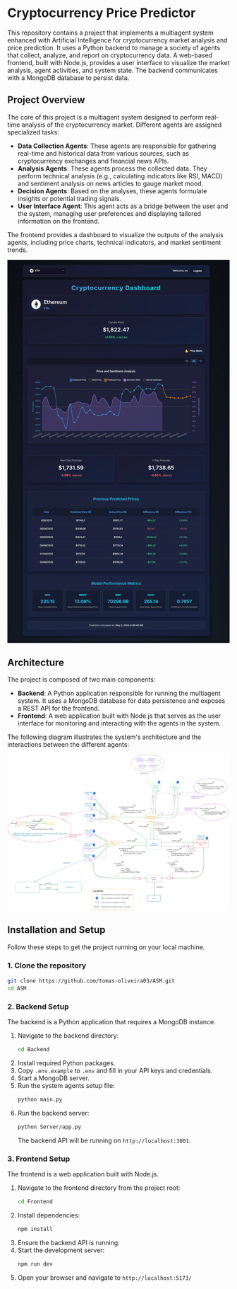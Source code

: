 # Cryptocurrency Price Predictor

This repository contains a project that implements a multiagent system enhanced with Artificial Intelligence for cryptocurrency market analysis and price prediction. It uses a Python backend to manage a society of agents that collect, analyze, and report on cryptocurrency data. A web-based frontend, built with Node.js, provides a user interface to visualize the market analysis, agent activities, and system state. The backend communicates with a MongoDB database to persist data.

## Project Overview

The core of this project is a multiagent system designed to perform real-time analysis of the cryptocurrency market. Different agents are assigned specialized tasks:

-   **Data Collection Agents**: These agents are responsible for gathering real-time and historical data from various sources, such as cryptocurrency exchanges and financial news APIs.
-   **Analysis Agents**: These agents process the collected data. They perform technical analysis (e.g., calculating indicators like RSI, MACD) and sentiment analysis on news articles to gauge market mood.
-   **Decision Agents**: Based on the analyses, these agents formulate insights or potential trading signals.
-   **User Interface Agent**: This agent acts as a bridge between the user and the system, managing user preferences and displaying tailored information on the frontend.

The frontend provides a dashboard to visualize the outputs of the analysis agents, including price charts, technical indicators, and market sentiment trends.

![Cryptocurrency Dashboard](assets/Full-Dashboard.png)

## Architecture

The project is composed of two main components:

-   **Backend**: A Python application responsible for running the multiagent system. It uses a MongoDB database for data persistence and exposes a REST API for the frontend.
-   **Frontend**: A web application built with Node.js that serves as the user interface for monitoring and interacting with the agents in the system.

The following diagram illustrates the system's architecture and the interactions between the different agents:

![System Architecture](assets/Agents-Workflow.png)

## Installation and Setup

Follow these steps to get the project running on your local machine.

### 1. Clone the repository

```bash
git clone https://github.com/tomas-oliveira03/ASM.git
cd ASM
```

### 2. Backend Setup

The backend is a Python application that requires a MongoDB instance.

1.  Navigate to the backend directory:
    ```bash
    cd Backend
    ```
2.  Install required Python packages.
3.  Copy `.env.example` to `.env` and fill in your API keys and credentials.
4.  Start a MongoDB server.
5.  Run the system agents setup file:
    ```bash
    python main.py
    ```
6.  Run the backend server:
    ```bash
    python Server/app.py
    ```
    The backend API will be running on `http://localhost:3001`.

### 3. Frontend Setup

The frontend is a web application built with Node.js.

1.  Navigate to the frontend directory from the project root:
    ```bash
    cd Frontend
    ```
2.  Install dependencies:
    ```bash
    npm install
    ```
3.  Ensure the backend API is running.
4.  Start the development server:
    ```bash
    npm run dev
    ```
5. Open your browser and navigate to `http://localhost:5173/`
